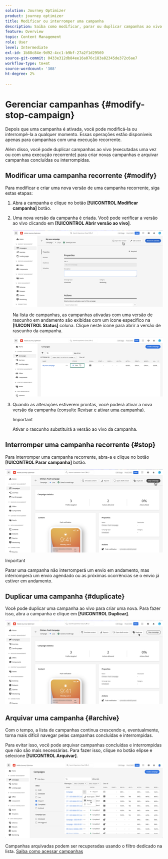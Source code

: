 ```yaml
---
solution: Journey Optimizer
product: journey optimizer
title: Modificar ou interromper uma campanha
description: Saiba como modificar, parar ou duplicar campanhas ao vivo no [!DNL Journey Optimizer]
feature: Overview
topic: Content Management
role: User
level: Intermediate
exl-id: 1b88c84e-9d92-4cc1-b9bf-27a2f1d29569
source-git-commit: 0433e312db84ee16a076c183a82345de372c6ae7
workflow-type: tm+mt
source-wordcount: '308'
ht-degree: 2%

---
```


# Gerenciar campanhas {#modify-stop-campaign}

Depois que uma campanha é ativada, você pode modificá-la ou interrompê-la a qualquer momento. Essas operações estão disponíveis apenas para campanhas com uma execução recorrente.

Além disso, você pode duplicar campanhas ao vivo (executadas uma vez ou com uma execução recorrente) para criar novas campanhas e arquivar campanhas concluídas ou interrompidas.

## Modificar uma campanha recorrente {#modify}

Para modificar e criar uma nova versão de uma campanha recorrente, siga estas etapas:

1. Abra a campanha e clique no botão **[!UICONTROL Modificar campanha]** botão.

1. Uma nova versão da campanha é criada. Você pode verificar a versão ao vivo clicando em **[!UICONTROL Abrir versão ao vivo]**.

   ![](assets/create-campaign-draft.png)

   Na lista de campanhas, as campanhas ativadas com uma versão de rascunho em andamento são exibidas com um ícone específico na **[!UICONTROL Status]** coluna. Clique neste ícone para abrir a versão de rascunho da campanha.

   ![](assets/create-campaign-edit-list.png)

1. Quando as alterações estiverem prontas, você poderá ativar a nova versão da campanha (consulte [Revisar e ativar uma campanha](create-campaign.md#review-activate)).

   >[!IMPORTANT]
   >
   >Ativar o rascunho substituirá a versão ao vivo da campanha.

## Interromper uma campanha recorrente {#stop}

Para interromper uma campanha recorrente, abra-a e clique no botão **[!UICONTROL Parar campanha]** botão.

![](assets/create-campaign-stop.png)

>[!IMPORTANT]
>
>Parar uma campanha não interromperá um envio em andamento, mas interromperá um envio agendado ou as próximas ocorrências se o envio já estiver em andamento.

<!-- inbound campaign (inapp): can stop and resume -->

## Duplicar uma campanha {#duplicate}

Você pode duplicar uma campanha ao vivo para criar uma nova. Para fazer isso, abra a campanha e clique em **[!UICONTROL Duplicar]**.

![](assets/create-campaign-duplicate.png)

## Arquivar uma campanha {#archive}

Com o tempo, a lista de campanhas continua crescendo e, eventualmente, torna mais difícil navegar pelas campanhas concluídas e interrompidas.

Para evitar isso, você pode arquivar campanhas concluídas e interrompidas que não são mais necessárias. Para fazer isso, clique no botão elipse e selecione **[!UICONTROL Arquivar]**.

![](assets/create-campaign-archive.png)

Campanhas arquivadas podem ser recuperadas usando o filtro dedicado na lista. [Saiba como acessar campanhas](get-started-with-campaigns.md#access)
